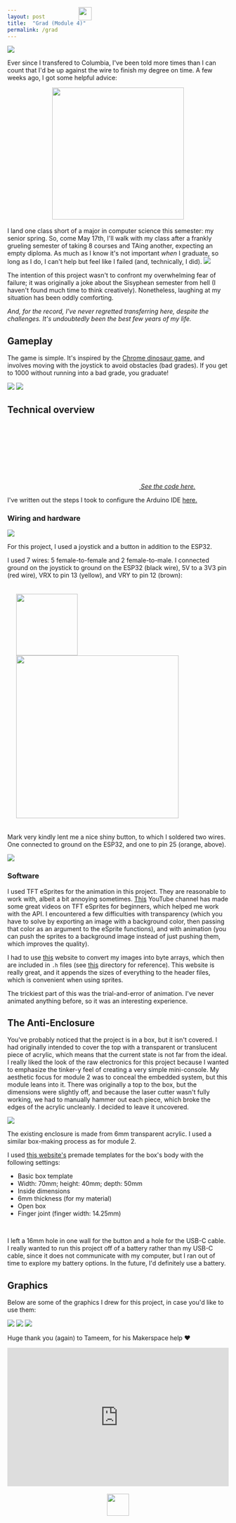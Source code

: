 ```yaml
---
layout: post
title:  "Grad (Module 4)"
permalink: /grad
---
```

<script src="/3930/assets/js/grad.js" defer></script>
<style type="text/css" media="screen">
    #me { position: absolute; left: 390px; top: 64px;}
    .container {
        display: flex;
        justify-content: space-around;
    }
    .cont {
        width: 100%;
        padding: 20px;
        border-radius: 20px;
    }
    body {
        cursor:url("/3930/assets/static/posts/cursor.png"), auto;
    }
</style>
<img id="me" src="/3930/assets/static/posts/agg.gif" width="30px">
<img src="/3930/assets/static/posts/closeup3.jpg">

Ever since I transfered to Columbia, I've been told more times than I can count
that I'd be up against the wire to finish my degree on time. A few weeks ago, I
got some helpful advice:
<div class="container">
    <img src="/3930/assets/static/posts/download.jpg" width="300px">
</div>
<br>
I land one class short of a major in computer science this semester: my senior
spring. So, come May 17th, I'll walk with my class after a frankly grueling
semester of taking 8 courses and TAing another, expecting an empty diploma. As
much as I know it's not important <i>when</i> I graduate, so long as I do, I
can't help but feel like I failed (and, technically, I did).

<img src="/3930/assets/static/posts/closeup2.jpg">

The intention of this project wasn't to confront my overwhelming fear of
failure; it was originally a joke about the Sisyphean semester from hell (I
haven't found much time to think creatively). Nonetheless, laughing at my
situation has been oddly comforting.

<i>And, for the record, I've never regretted transferring here, despite the
challenges. It's undoubtedly been the best few years of my life.</i>

## Gameplay

The game is simple. It's inspired by the [Chrome dinosaur game,](https://en.wikipedia.org/wiki/Dinosaur_Game)
and involves moving with the joystick to avoid obstacles (bad grades). If you
get to 1000 without running into a bad grade, you graduate!

<img src="/3930/assets/static/posts/closeup1.jpg">

<img src="/3930/assets/static/posts/game.jpg">

## Technical overview

<a href="https://github.com/basseches/grad">
    <svg class="svg-icon"><use xlink:href="{{ '/assets/minima-social-icons.svg#github' | relative_url }}"></use></svg>
    <span class="username">
        <i>See the code here.</i>
    </span>
</a>

I've written out the steps I took to configure the Arduino IDE <a href="/3930/arduino">here.</a>

### Wiring and hardware

<img src="/3930/assets/static/posts/materials.jpg">

For this project, I used a joystick and a button in addition to the ESP32.

I used 7 wires: 5 female-to-female and 2 female-to-male. I connected ground on
the joystick to ground on the ESP32 (black wire), 5V to a 3V3 pin (red wire),
VRX to pin 13 (yellow), and VRY to pin 12 (brown):

<div class="cont">
    <img src="/3930/assets/static/posts/wire.png" width=140>
    <img src="/3930/assets/static/posts/pinout.png" width=370>
</div>

Mark very kindly lent me a nice shiny button, to which I soldered two wires.
One connected to ground on the ESP32, and one to pin 25 (orange, above).

<img src="/3930/assets/static/posts/button.jpg">

### Software

I used TFT eSprites for the animation in this project. They are reasonable to
work with, albeit a bit annoying sometimes.
[This](https://www.youtube.com/@VolosProjects) YouTube channel has made some
great videos on TFT eSprites for beginners, which helped me work with the API.
I encountered a few difficulties with transparency (which you have to solve by
exporting an image with a background color, then passing that color as an
argument to the eSprite functions), and with animation (you can push the
sprites to a background image instead of just pushing them, which improves the
quality).

I had to use [this](http://www.rinkydinkelectronics.com/t_imageconverter565.php)
website to convert my images into byte arrays, which then are included in `.h`
files (see [this](https://github.com/basseches/grad/tree/main/grad/include/graphics)
directory for reference). This website is really great, and it appends the
sizes of everything to the header files, which is convenient when using
sprites.

The trickiest part of this was the trial-and-error of animation. I've never
animated anything before, so it was an interesting experience.

## The Anti-Enclosure

You've probably noticed that the project is in a box, but it isn't covered. I
had originally intended to cover the top with a transparent or translucent
piece of acrylic, which means that the current state is not far from the ideal.
I really liked the look of the raw electronics for this project because I
wanted to emphasize the tinker-y feel of creating a very simple mini-console.
My aesthetic focus for module 2 was to conceal the embedded system, but this
module leans into it. There was originally a top to the box, but the dimensions
were slightly off, and because the laser cutter wasn't fully working, we had to
manually hammer out each piece, which broke the edges of the acrylic
uncleanly. I decided to leave it uncovered.

<img src="/3930/assets/static/posts/med.jpg">

The existing enclosure is made from 6mm transparent acrylic. I used a similar
box-making process as for module 2.

I used <a href="https://en.makercase.com/#/">this website's</a> premade
templates for the box's body with the following settings:
<ul>
    <li>Basic box template</li>
    <li>Width: 70mm; height: 40mm; depth: 50mm</li>
    <li>Inside dimensions</li>
    <li>6mm thickness (for my material)</li>
    <li>Open box</li>
    <li>Finger joint (finger width: 14.25mm)</li>
</ul>
<br>

I left a 16mm hole in one wall for the button and a hole for the USB-C cable. I
really wanted to run this project off of a battery rather than my USB-C cable,
since it does not communicate with my computer, but I ran out of time to
explore my battery options. In the future, I'd definitely use a battery.

## Graphics

Below are some of the graphics I drew for this project, in case you'd like to
use them:

<img src="/3930/assets/static/posts/columbia.png">

<img src="/3930/assets/static/posts/lose.gif">

<img src="/3930/assets/static/posts/win.gif">

Huge thank you (again) to Tameem, for his Makerspace help ❤️

<div class="container">
    <iframe width="560" height="315" src="https://www.youtube.com/embed/F19gcpkpOac" title="YouTube video player" frameborder="0" allow="accelerometer; autoplay; clipboard-write; encrypted-media; gyroscope; picture-in-picture; web-share" allowfullscreen></iframe>
</div>
<br>

<div class="container">
    <img src="/3930/assets/static/posts/grad.gif" width="50px">
</div>
